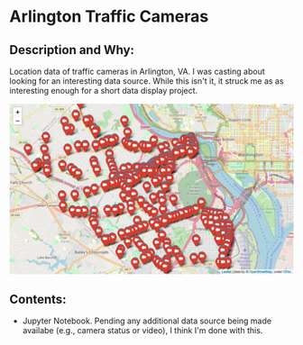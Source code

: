 # Arlington Traffic Cameras

## Description and Why:
Location data of traffic cameras in Arlington, VA. I was casting about looking for an interesting data source. While this isn't it, it struck me as as interesting enough for a short data display project.

![screenshot](https://github.com/Little-PyProjects/Arlington_Traffic_Cameras/blob/main/images/Screen%20Shot.png) 

## Contents:
 - Jupyter Notebook. Pending any additional data source being made availabe (e.g., camera status or video), I think I'm done with this.
